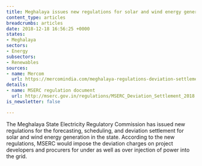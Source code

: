 ```yaml
---
title: Meghalaya issues new regulations for solar and wind energy generation
content_type: articles
breadcrumbs: articles
date: 2018-12-18 16:56:25 +0000
states:
- Meghalaya
sectors:
- Energy
subsectors:
- Renewables
sources:
- name: Mercom
  url: https://mercomindia.com/meghalaya-regulations-deviation-settlement-solar-wind/
details:
- name: MSERC regulation document
  url: http://mserc.gov.in/regulations/MSERC_Deviation_Settlement_2018.pdf
is_newsletter: false

---
```

The Meghalaya State Electricity Regulatory Commission has issued new regulations for the forecasting, scheduling, and deviation settlement for solar and wind energy generation in the state. According to the new regulations, MSERC would impose the deviation charges on project developers and procurers for under as well as over injection of power into the grid.  
